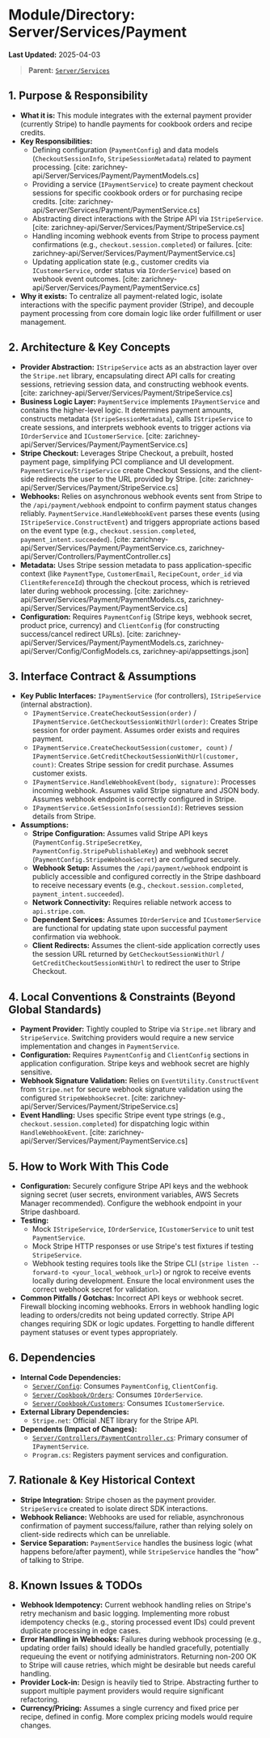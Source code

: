 # Module/Directory: Server/Services/Payment

**Last Updated:** 2025-04-03

> **Parent:** [`Server/Services`](../README.md)

## 1. Purpose & Responsibility

* **What it is:** This module integrates with the external payment provider (currently Stripe) to handle payments for cookbook orders and recipe credits.
* **Key Responsibilities:**
    * Defining configuration (`PaymentConfig`) and data models (`CheckoutSessionInfo`, `StripeSessionMetadata`) related to payment processing. [cite: zarichney-api/Server/Services/Payment/PaymentModels.cs]
    * Providing a service (`IPaymentService`) to create payment checkout sessions for specific cookbook orders or for purchasing recipe credits. [cite: zarichney-api/Server/Services/Payment/PaymentService.cs]
    * Abstracting direct interactions with the Stripe API via `IStripeService`. [cite: zarichney-api/Server/Services/Payment/StripeService.cs]
    * Handling incoming webhook events from Stripe to process payment confirmations (e.g., `checkout.session.completed`) or failures. [cite: zarichney-api/Server/Services/Payment/PaymentService.cs]
    * Updating application state (e.g., customer credits via `ICustomerService`, order status via `IOrderService`) based on webhook event outcomes. [cite: zarichney-api/Server/Services/Payment/PaymentService.cs]
* **Why it exists:** To centralize all payment-related logic, isolate interactions with the specific payment provider (Stripe), and decouple payment processing from core domain logic like order fulfillment or user management.

## 2. Architecture & Key Concepts

* **Provider Abstraction:** `IStripeService` acts as an abstraction layer over the `Stripe.net` library, encapsulating direct API calls for creating sessions, retrieving session data, and constructing webhook events. [cite: zarichney-api/Server/Services/Payment/StripeService.cs]
* **Business Logic Layer:** `PaymentService` implements `IPaymentService` and contains the higher-level logic. It determines payment amounts, constructs metadata (`StripeSessionMetadata`), calls `IStripeService` to create sessions, and interprets webhook events to trigger actions via `IOrderService` and `ICustomerService`. [cite: zarichney-api/Server/Services/Payment/PaymentService.cs]
* **Stripe Checkout:** Leverages Stripe Checkout, a prebuilt, hosted payment page, simplifying PCI compliance and UI development. `PaymentService`/`StripeService` create Checkout Sessions, and the client-side redirects the user to the URL provided by Stripe. [cite: zarichney-api/Server/Services/Payment/StripeService.cs]
* **Webhooks:** Relies on asynchronous webhook events sent from Stripe to the `/api/payment/webhook` endpoint to confirm payment status changes reliably. `PaymentService.HandleWebhookEvent` parses these events (using `IStripeService.ConstructEvent`) and triggers appropriate actions based on the event type (e.g., `checkout.session.completed`, `payment_intent.succeeded`). [cite: zarichney-api/Server/Services/Payment/PaymentService.cs, zarichney-api/Server/Controllers/PaymentController.cs]
* **Metadata:** Uses Stripe session metadata to pass application-specific context (like `PaymentType`, `CustomerEmail`, `RecipeCount`, `order_id` via `ClientReferenceId`) through the checkout process, which is retrieved later during webhook processing. [cite: zarichney-api/Server/Services/Payment/PaymentModels.cs, zarichney-api/Server/Services/Payment/PaymentService.cs]
* **Configuration:** Requires `PaymentConfig` (Stripe keys, webhook secret, product price, currency) and `ClientConfig` (for constructing success/cancel redirect URLs). [cite: zarichney-api/Server/Services/Payment/PaymentModels.cs, zarichney-api/Server/Config/ConfigModels.cs, zarichney-api/appsettings.json]

## 3. Interface Contract & Assumptions

* **Key Public Interfaces:** `IPaymentService` (for controllers), `IStripeService` (internal abstraction).
    * `IPaymentService.CreateCheckoutSession(order)` / `IPaymentService.GetCheckoutSessionWithUrl(order)`: Creates Stripe session for order payment. Assumes order exists and requires payment.
    * `IPaymentService.CreateCheckoutSession(customer, count)` / `IPaymentService.GetCreditCheckoutSessionWithUrl(customer, count)`: Creates Stripe session for credit purchase. Assumes customer exists.
    * `IPaymentService.HandleWebhookEvent(body, signature)`: Processes incoming webhook. Assumes valid Stripe signature and JSON body. Assumes webhook endpoint is correctly configured in Stripe.
    * `IPaymentService.GetSessionInfo(sessionId)`: Retrieves session details from Stripe.
* **Assumptions:**
    * **Stripe Configuration:** Assumes valid Stripe API keys (`PaymentConfig.StripeSecretKey`, `PaymentConfig.StripePublishableKey`) and webhook secret (`PaymentConfig.StripeWebhookSecret`) are configured securely.
    * **Webhook Setup:** Assumes the `/api/payment/webhook` endpoint is publicly accessible and configured correctly in the Stripe dashboard to receive necessary events (e.g., `checkout.session.completed`, `payment_intent.succeeded`).
    * **Network Connectivity:** Requires reliable network access to `api.stripe.com`.
    * **Dependent Services:** Assumes `IOrderService` and `ICustomerService` are functional for updating state upon successful payment confirmation via webhook.
    * **Client Redirects:** Assumes the client-side application correctly uses the session URL returned by `GetCheckoutSessionWithUrl` / `GetCreditCheckoutSessionWithUrl` to redirect the user to Stripe Checkout.

## 4. Local Conventions & Constraints (Beyond Global Standards)

* **Payment Provider:** Tightly coupled to Stripe via `Stripe.net` library and `StripeService`. Switching providers would require a new service implementation and changes in `PaymentService`.
* **Configuration:** Requires `PaymentConfig` and `ClientConfig` sections in application configuration. Stripe keys and webhook secret are highly sensitive.
* **Webhook Signature Validation:** Relies on `EventUtility.ConstructEvent` from `Stripe.net` for secure webhook signature validation using the configured `StripeWebhookSecret`. [cite: zarichney-api/Server/Services/Payment/StripeService.cs]
* **Event Handling:** Uses specific Stripe event type strings (e.g., `checkout.session.completed`) for dispatching logic within `HandleWebhookEvent`. [cite: zarichney-api/Server/Services/Payment/PaymentService.cs]

## 5. How to Work With This Code

* **Configuration:** Securely configure Stripe API keys and the webhook signing secret (user secrets, environment variables, AWS Secrets Manager recommended). Configure the webhook endpoint in your Stripe dashboard.
* **Testing:**
    * Mock `IStripeService`, `IOrderService`, `ICustomerService` to unit test `PaymentService`.
    * Mock Stripe HTTP responses or use Stripe's test fixtures if testing `StripeService`.
    * Webhook testing requires tools like the Stripe CLI (`stripe listen --forward-to <your_local_webhook_url>`) or ngrok to receive events locally during development. Ensure the local environment uses the correct webhook secret for validation.
* **Common Pitfalls / Gotchas:** Incorrect API keys or webhook secret. Firewall blocking incoming webhooks. Errors in webhook handling logic leading to orders/credits not being updated correctly. Stripe API changes requiring SDK or logic updates. Forgetting to handle different payment statuses or event types appropriately.

## 6. Dependencies

* **Internal Code Dependencies:**
    * [`Server/Config`](../../Config/README.md): Consumes `PaymentConfig`, `ClientConfig`.
    * [`Server/Cookbook/Orders`](../../Cookbook/Orders/README.md): Consumes `IOrderService`.
    * [`Server/Cookbook/Customers`](../../Cookbook/Customers/README.md): Consumes `ICustomerService`.
* **External Library Dependencies:**
    * `Stripe.net`: Official .NET library for the Stripe API.
* **Dependents (Impact of Changes):**
    * [`Server/Controllers/PaymentController.cs`](../../Controllers/PaymentController.cs): Primary consumer of `IPaymentService`.
    * `Program.cs`: Registers payment services and configuration.

## 7. Rationale & Key Historical Context

* **Stripe Integration:** Stripe chosen as the payment provider. `StripeService` created to isolate direct SDK interactions.
* **Webhook Reliance:** Webhooks are used for reliable, asynchronous confirmation of payment success/failure, rather than relying solely on client-side redirects which can be unreliable.
* **Service Separation:** `PaymentService` handles the business logic (what happens before/after payment), while `StripeService` handles the "how" of talking to Stripe.

## 8. Known Issues & TODOs

* **Webhook Idempotency:** Current webhook handling relies on Stripe's retry mechanism and basic logging. Implementing more robust idempotency checks (e.g., storing processed event IDs) could prevent duplicate processing in edge cases.
* **Error Handling in Webhooks:** Failures during webhook processing (e.g., updating order fails) should ideally be handled gracefully, potentially requeuing the event or notifying administrators. Returning non-200 OK to Stripe will cause retries, which might be desirable but needs careful handling.
* **Provider Lock-in:** Design is heavily tied to Stripe. Abstracting further to support multiple payment providers would require significant refactoring.
* **Currency/Pricing:** Assumes a single currency and fixed price per recipe, defined in config. More complex pricing models would require changes.